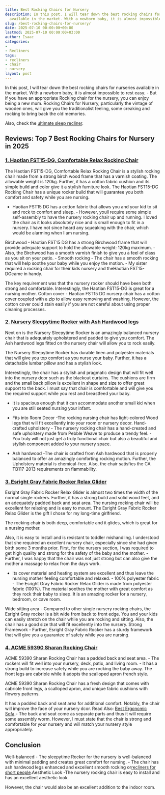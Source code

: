 ```yaml
---
title: Best Rocking Chairs for Nursery
description: In this post, I will tear down the best rocking chairs for nurseries
  available in the market. With a newborn baby, it is almost impossible to rest easy. But...
slug: /best-rocking-chairs-for-nursery/
date: 2025-07-10 00:00:00+00:00
lastmod: 2025-07-10 00:00:00+03:00
author: Isaac
categories:
-
- Recliners
tags:
- recliners
- chair
- nursery
layout: post
---
```

In this post, I will tear down the best rocking chairs for nurseries available in the market. With a newborn baby, it is almost impossible to rest easy. - But if you have an appropriate Rocking chair for the nursery, you can enjoy being a new mum. Rocking Chairs for Nursery, particularly the vintage of wooden ones, will give you the traditionalist feeling, some creaking and rocking to bring back the old memories.

Also, check the [ultimate sleep recliner](https://pestpolicy.com/best-[recliners](https://pestpolicy.com/best-gaming-chair-for-tall-person/)-for-sleeping/).

##  Reviews: Top 7 Best Rocking Chairs for Nursery in 2025

###  [1. Haotian FST15-DG, Comfortable Relax Rocking Chair](https://www.amazon.com/dp/B01G39KZ56/?tag=p-policy-20)

The Haotian FST15-DG, Comfortable Relax Rocking Chair is a stylish rocking chair made from a strong birch wood frame that has a varnish coating. The allowable weight is 120kg. Further, it has a cotton fabric cushion and its simple build and color give it a stylish furniture look. The Haotian FST15-DG Rocking Chair has a unique rocker build that will guarantee you both comfort and safety while you are nursing.

- Haotian FST15 DG has a cotton fabric that allows you and your kid to sit and rock to comfort and sleep. - However, youll require some simple self-assembly to have the nursery rocking chair up and running. I loved the chair as it looks absolutely nice and is small enough to fit in a nursery. I have not since heard any squeaking with the chair, which would be alarming when I am nursing.

Birchwood - Haotian FST15 DG has a strong Birchwood frame that will provide adequate support to hold the allowable weight: 120kg maximum. - Also, the Birchwood has a smooth varnish finish to give you a feel of class as you sit on your patio. - Smooth rocking - The chair has a smooth rocking that will help soothe your baby while you enjoy the motion. - My sister required a rocking chair for their kids nursery and theHaotian FST15-DGcame in handy.

The key requirement was that the nursery rocker should have been both strong and comfortable. Interestingly, the Haotian FST15-DG is great for a nursing mother. Cotton cover - Haotian FST15 DG nursery chair has a cotton cover coupled with a zip to allow easy removing and washing. However, the cotton cover could stain easily if you are not careful about using proper cleaning processes.

###  [2. Nursery Sleepytime Rocker with Ash Hardwood legs](https://www.amazon.com/dp/B00MVILHJC/?tag=p-policy-20)

Next on is the Nursery Sleepytime Rocker is an amazingly balanced nursery chair that is adequately upholstered and padded to give you comfort. The Ash hardwood legs fitted on the nursery chair will allow you to rock easily.

The Nursery Sleepytime Rocker has durable linen and polyester materials that will give you top comfort as you nurse your baby. Further, it has a detachable lumbar pillow and has a stylish look.

Interestingly, the chair has a stylish and pragmatic design that will fit well into the nursery dcor such as the blackout curtains. The cushions are firm and the small back pillow is excellent in shape and size to offer great support to the back. I must say that chair is comfortable and will give you the required support while you rest and breastfeed your baby.

- It is spacious enough that it can accommodate another small kid when you are still seated nursing your infant.

- Fits into Room Decor -The rocking nursing chair has light-colored Wood legs that will fit excellently into your room or nursery decor. Hand-crafted upholstery - The nursery rocking chair has a hand-created and safe upholstery made from Pebble Weave to produce a trendy feel. - You truly will not just get a truly functional chair but also a beautiful and stylish component added to your nursery space.

- Ash hardwood -The chair is crafted from Ash hardwood that is properly balanced to offer an amazingly comforting rocking motion. Further, the Upholstery material is chemical-free. Also, the chair satisfies the CA TB117-2013 requirements on flammability.

###  [3. Esright Gray Fabric Rocker Relax Glider](https://www.amazon.com/dp/B07X3BF3CP/?tag=p-policy-20)

Esright Gray Fabric Rocker Relax Glider is almost two times the width of the normal single rockers. Further, it has a strong build and solid wood feet, and an adequately padded back and seat area. The nursing rocking chair will be excellent for relaxing and is easy to mount. The Esright Gray Fabric Rocker Relax Glider is the gift I chose for my long-time girlfriend.

The rocking chair is both deep, comfortable and it glides, which is great for a nursing mother.

Also, it is easy to install and is resistant to toddler mishandling. I understood that she required an excellent nursery chair, especially since she had given birth some 3 months prior. First, for the nursery section, I was required to get high quality and strong for the safety of the baby and the mother. - Further, I was happy that the chair was not just strong but can also give the mother a massage to relax from the days work.

- Its cover material and heating system are excellent and thus leave the nursing mother feeling comfortable and relaxed. - 100% polyester fabric - The Esright Gray Fabric Rocker Relax Glider is made from polyester fabric (100%). The material soothes the mother with great comfort as they rock their baby to sleep. It is an amazing rocker for a nursery, bedroom, or cave room.

Wide sitting area - Compared to other single nursery rocking chairs, the Esright Gray rocker is a bit wide from back to front edge. You and your kids can easily stretch on the chair while you are rocking and sitting. Also, the chair has a good size that will fit excellently into the nursery. Strong Framework - Further, Esright Gray Fabric Rocker has a sturdy framework that will give you a guarantee of safety while you are nursing.

###  [4. ACME 59390 Sharan Rocking Chair](https://www.amazon.com/dp/B01HHUG7DE/?tag=p-policy-20)

ACME 59390 Sharan Rocking Chair has a padded back and seat area. - The rockers will fit well into your nursery, deck, patio, and living room. - It has a strong build to increase safety while you are rocking the baby away. The front legs are cabriole while it adopts the scalloped apron french style.

ACME 59390 Sharan Rocking Chair has a fresh design that comes with cabriole front legs, a scalloped apron, and unique fabric cushions with flowery patterns.

It has a padded back and seat area for additional comfort. Notably, the chair will improve the face of your nursery dcor. Read Also: [Best Ergonomic Sofa](https://pestpolicy.com/best-ergonomic-sofa/).- The back and seat come as separate parts and thus it will require some assembly worm. However, I must state that the chair is strong and comfortable for your nursery and will match your nursery style appropriately.

##  Conclusion

Well-balanced - The sleepytime Rocker for the nursery is well-balanced with minimal padding and creates great comfort for nursing. - The chair has ash hardwood legs enhanced and excellent smooth rocking or[recliners for short people](https://pestpolicy.com/best-recliners-for-short-people/).Aesthetic Look -The nursery rocking chair is easy to install and has an excellent aesthetic look.

However, the chair would also be an excellent addition to the indoor room.